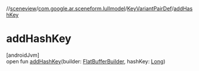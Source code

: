 //[sceneview](../../../index.md)/[com.google.ar.sceneform.lullmodel](../index.md)/[KeyVariantPairDef](index.md)/[addHashKey](add-hash-key.md)

# addHashKey

[androidJvm]\
open fun [addHashKey](add-hash-key.md)(builder: [FlatBufferBuilder](../../com.google.flatbuffers/-flat-buffer-builder/index.md), hashKey: [Long](https://kotlinlang.org/api/latest/jvm/stdlib/kotlin/-long/index.html))
